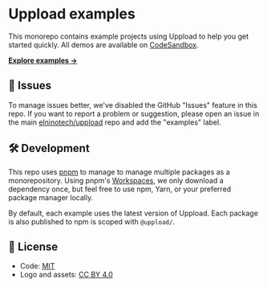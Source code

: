 # Uppload examples

This monorepo contains example projects using Uppload to help you get started quickly. All demos are available on [CodeSandbox](https://uppload.js.org/examples).

[**Explore examples →**](https://uppload.js.org/examples)

## 🐛 Issues

To manage issues better, we've disabled the GitHub "Issues" feature in this repo. If you want to report a problem or suggestion, please open an issue in the main [elninotech/uppload](https://github.com/elninotech/uppload) repo and add the "examples" label.

## 🛠 Development

This repo uses [pnpm](https://pnpm.js.org) to manage to manage multiple packages as a monorepository. Using pnpm's [Workspaces](https://pnpm.js.org/en/workspaces), we only download a dependency once, but feel free to use npm, Yarn, or your preferred package manager locally.

By default, each example uses the latest version of Uppload. Each package is also published to npm is scoped with `@uppload/`.

## 📄 License

- Code: [MIT](https://github.com/elninotech/uppload-examples/blob/master/LICENSE)
- Logo and assets: [CC BY 4.0](https://creativecommons.org/licenses/by/4.0/)
